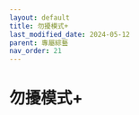 ```yaml
---
layout: default
title: 勿擾模式+
last_modified_date: 2024-05-12
parent: 專屬綜藝
nav_order: 21
---
```


# 勿擾模式+
